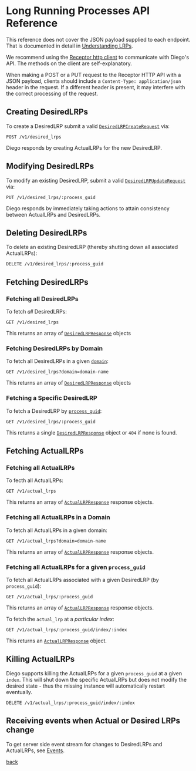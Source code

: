 # Long Running Processes API Reference

This reference does not cover the JSON payload supplied to each endpoint.  That is documented in detail in [Understanding LRPs](lrps.md).

We recommend using the [Receptor http client](https://github.com/cloudfoundry-incubator/receptor) to communicate with Diego's API.  The methods on the client are self-explanatory.

When making a POST or a PUT request to the Receptor HTTP API with a JSON payload, clients should include a `Content-Type: application/json` header in the request. If a different header is present, it may interfere with the correct processing of the request.


## Creating DesiredLRPs

To create a DesiredLRP submit a valid [`DesiredLRPCreateRequest`](lrps.md#describing-desiredlrps) via:

```
POST /v1/desired_lrps
```

Diego responds by creating ActualLRPs for the new DesiredLRP.

## Modifying DesiredLRPs

To modify an existing DesiredLRP, submit a valid [`DesiredLRPUpdateRequest`](lrps.md#updating-desiredlrps) via:

```
PUT /v1/desired_lrps/:process_guid
```

Diego responds by immediately taking actions to attain consistency between ActualLRPs and DesiredLRPs.

## Deleting DesiredLRPs

To delete an existing DesiredLRP (thereby shutting down all associated ActualLRPs):

```
DELETE /v1/desired_lrps/:process_guid
```

## Fetching DesiredLRPs

### Fetching all DesiredLRPs

To fetch *all* DesiredLRPs:

```
GET /v1/desired_lrps
```

This returns an array of [`DesiredLRPResponse`](lrps.md#fetching-desiredlrps) objects


### Fetching DesiredLRPs by Domain

To fetch all DesiredLRPs in a given [`domain`](lrps.md#domain):

```
GET /v1/desired_lrps?domain=domain-name
```

This returns an array of [`DesiredLRPResponse`](lrps.md#fetching-desiredlrps) objects

### Fetching a Specific DesiredLRP

To fetch a DesiredLRP by [`process_guid`](lrps.md#process_guid):

```
GET /v1/desired_lrps/:process_guid
```

This returns a single [`DesiredLRPResponse`](lrps.md#fetching-desiredlrps) object or `404` if none is found.

## Fetching ActualLRPs

### Fetching all ActualLRPs

To fecth all ActualLRPs:

```
GET /v1/actual_lrps
```

This returns an array of [`ActualLRPResponse`](lrps.md#fetching-actuallrps) response objects.

### Fetching all ActualLRPs in a Domain

To fetch all ActualLRPs in a given domain:

```
GET /v1/actual_lrps?domain=domain-name
```
This returns an array of [`ActualLRPResponse`](lrps.md#fetching-actuallrps) response objects.

### Fetching all ActualLRPs for a given `process_guid`

To fetch all ActualLRPs associated with a given DesiredLRP (by `process_guid`):

```
GET /v1/actual_lrps/:process_guid
```

This returns an array of [`ActualLRPResponse`](lrps.md#fetching-actuallrps) response objects.

To fetch the `actual_lrp` at a *particular index*:

```
GET /v1/actual_lrps/:process_guid/index/:index
```

This returns an [`ActualLRPResponse`](lrps.md#fetching-actuallrps) object.

## Killing ActualLRPs

Diego supports killing the ActualLRPs for a given `process_guid` at a given `index`.  This will shut down the specific ActualLRPs but does not modify the desired state - thus the missing instance will automatically restart eventually.

```
DELETE /v1/actual_lrps/:process_guid/index/:index
```

## Receiving events when Actual or Desired LRPs change

To get server side event stream for changes to DesiredLRPs and ActualLRPs, see [Events](events.md).


[back](README.md)
